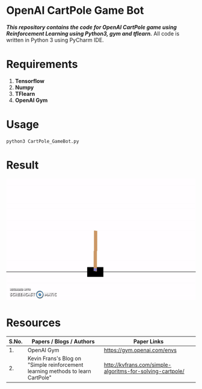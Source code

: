 # OpenAI CartPole Game Bot
***This repository contains the code for OpenAI CartPole game using Reinforcement Learning using Python3, gym and tflearn.***
All code is written in Python 3 using PyCharm IDE.

# Requirements
1. **Tensorflow**
2. **Numpy**
3. **TFlearn**
4. **OpenAI Gym**

# Usage

```
python3 CartPole_GameBot.py
```

# Result

![Output a1](Images/TrainedGameBot.gif?raw=true "Output a1")


# Resources

| S.No.  |                       Papers / Blogs / Authors            |                        Paper Links                   |
| ------ | --------------------------------------------------------- | ---------------------------------------------------- |
|1.      |                            OpenAI Gym                     |                  https://gym.openai.com/envs         |
|2.      |    Kevin Frans's Blog on "Simple reinforcement learning methods to learn CartPole"   |http://kvfrans.com/simple-algoritms-for-solving-cartpole/ |

